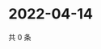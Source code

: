 # 2022-04-14

共 0 条

<!-- BEGIN WEIBO -->
<!-- 最后更新时间 Thu Apr 14 2022 19:13:10 GMT+0800 (China Standard Time) -->

<!-- END WEIBO -->
